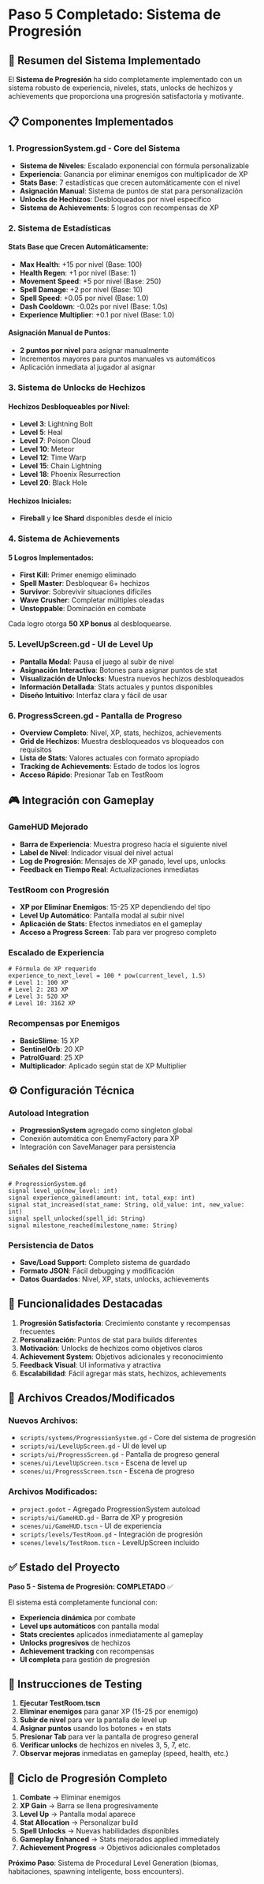 # Paso 5 Completado: Sistema de Progresión

## 🎯 Resumen del Sistema Implementado

El **Sistema de Progresión** ha sido completamente implementado con un sistema robusto de experiencia, niveles, stats, unlocks de hechizos y achievements que proporciona una progresión satisfactoria y motivante.

## 📋 Componentes Implementados

### 1. ProgressionSystem.gd - Core del Sistema
- **Sistema de Niveles**: Escalado exponencial con fórmula personalizable
- **Experiencia**: Ganancia por eliminar enemigos con multiplicador de XP
- **Stats Base**: 7 estadísticas que crecen automáticamente con el nivel
- **Asignación Manual**: Sistema de puntos de stat para personalización
- **Unlocks de Hechizos**: Desbloqueados por nivel específico
- **Sistema de Achievements**: 5 logros con recompensas de XP

### 2. Sistema de Estadísticas

#### Stats Base que Crecen Automáticamente:
- **Max Health**: +15 por nivel (Base: 100)
- **Health Regen**: +1 por nivel (Base: 1)
- **Movement Speed**: +5 por nivel (Base: 250)
- **Spell Damage**: +2 por nivel (Base: 10)
- **Spell Speed**: +0.05 por nivel (Base: 1.0)
- **Dash Cooldown**: -0.02s por nivel (Base: 1.0s)
- **Experience Multiplier**: +0.1 por nivel (Base: 1.0)

#### Asignación Manual de Puntos:
- **2 puntos por nivel** para asignar manualmente
- Incrementos mayores para puntos manuales vs automáticos
- Aplicación inmediata al jugador al asignar

### 3. Sistema de Unlocks de Hechizos

#### Hechizos Desbloqueables por Nivel:
- **Level 3**: Lightning Bolt
- **Level 5**: Heal
- **Level 7**: Poison Cloud
- **Level 10**: Meteor
- **Level 12**: Time Warp
- **Level 15**: Chain Lightning
- **Level 18**: Phoenix Resurrection
- **Level 20**: Black Hole

#### Hechizos Iniciales:
- **Fireball** y **Ice Shard** disponibles desde el inicio

### 4. Sistema de Achievements

#### 5 Logros Implementados:
- **First Kill**: Primer enemigo eliminado
- **Spell Master**: Desbloquear 6+ hechizos
- **Survivor**: Sobrevivir situaciones difíciles
- **Wave Crusher**: Completar múltiples oleadas
- **Unstoppable**: Dominación en combate

Cada logro otorga **50 XP bonus** al desbloquearse.

### 5. LevelUpScreen.gd - UI de Level Up
- **Pantalla Modal**: Pausa el juego al subir de nivel
- **Asignación Interactiva**: Botones para asignar puntos de stat
- **Visualización de Unlocks**: Muestra nuevos hechizos desbloqueados
- **Información Detallada**: Stats actuales y puntos disponibles
- **Diseño Intuitivo**: Interfaz clara y fácil de usar

### 6. ProgressScreen.gd - Pantalla de Progreso
- **Overview Completo**: Nivel, XP, stats, hechizos, achievements
- **Grid de Hechizos**: Muestra desbloqueados vs bloqueados con requisitos
- **Lista de Stats**: Valores actuales con formato apropiado
- **Tracking de Achievements**: Estado de todos los logros
- **Acceso Rápido**: Presionar Tab en TestRoom

## 🎮 Integración con Gameplay

### GameHUD Mejorado
- **Barra de Experiencia**: Muestra progreso hacia el siguiente nivel
- **Label de Nivel**: Indicador visual del nivel actual
- **Log de Progresión**: Mensajes de XP ganado, level ups, unlocks
- **Feedback en Tiempo Real**: Actualizaciones inmediatas

### TestRoom con Progresión
- **XP por Eliminar Enemigos**: 15-25 XP dependiendo del tipo
- **Level Up Automático**: Pantalla modal al subir nivel
- **Aplicación de Stats**: Efectos inmediatos en el gameplay
- **Acceso a Progress Screen**: Tab para ver progreso completo

### Escalado de Experiencia
```gdscript
# Fórmula de XP requerido
experience_to_next_level = 100 * pow(current_level, 1.5)
# Level 1: 100 XP
# Level 2: 283 XP  
# Level 3: 520 XP
# Level 10: 3162 XP
```

### Recompensas por Enemigos
- **BasicSlime**: 15 XP
- **SentinelOrb**: 20 XP  
- **PatrolGuard**: 25 XP
- **Multiplicador**: Aplicado según stat de XP Multiplier

## ⚙️ Configuración Técnica

### Autoload Integration
- **ProgressionSystem** agregado como singleton global
- Conexión automática con EnemyFactory para XP
- Integración con SaveManager para persistencia

### Señales del Sistema
```gdscript
# ProgressionSystem.gd
signal level_up(new_level: int)
signal experience_gained(amount: int, total_exp: int)
signal stat_increased(stat_name: String, old_value: int, new_value: int)
signal spell_unlocked(spell_id: String)
signal milestone_reached(milestone_name: String)
```

### Persistencia de Datos
- **Save/Load Support**: Completo sistema de guardado
- **Formato JSON**: Fácil debugging y modificación
- **Datos Guardados**: Nivel, XP, stats, unlocks, achievements

## 🚀 Funcionalidades Destacadas

1. **Progresión Satisfactoria**: Crecimiento constante y recompensas frecuentes
2. **Personalización**: Puntos de stat para builds diferentes
3. **Motivación**: Unlocks de hechizos como objetivos claros
4. **Achievement System**: Objetivos adicionales y reconocimiento
5. **Feedback Visual**: UI informativa y atractiva
6. **Escalabilidad**: Fácil agregar más stats, hechizos, achievements

## 📂 Archivos Creados/Modificados

### Nuevos Archivos:
- `scripts/systems/ProgressionSystem.gd` - Core del sistema de progresión
- `scripts/ui/LevelUpScreen.gd` - UI de level up
- `scripts/ui/ProgressScreen.gd` - Pantalla de progreso general
- `scenes/ui/LevelUpScreen.tscn` - Escena de level up
- `scenes/ui/ProgressScreen.tscn` - Escena de progreso

### Archivos Modificados:
- `project.godot` - Agregado ProgressionSystem autoload
- `scripts/ui/GameHUD.gd` - Barra de XP y progresión
- `scenes/ui/GameHUD.tscn` - UI de experiencia
- `scripts/levels/TestRoom.gd` - Integración de progresión
- `scenes/levels/TestRoom.tscn` - LevelUpScreen incluido

## ✅ Estado del Proyecto

**Paso 5 - Sistema de Progresión: COMPLETADO** ✅

El sistema está completamente funcional con:
- **Experiencia dinámica** por combate
- **Level ups automáticos** con pantalla modal
- **Stats crecientes** aplicados inmediatamente al gameplay
- **Unlocks progresivos** de hechizos
- **Achievement tracking** con recompensas
- **UI completa** para gestión de progresión

## 🎯 Instrucciones de Testing

1. **Ejecutar TestRoom.tscn**
2. **Eliminar enemigos** para ganar XP (15-25 por enemigo)
3. **Subir de nivel** para ver la pantalla de level up
4. **Asignar puntos** usando los botones + en stats
5. **Presionar Tab** para ver la pantalla de progreso general
6. **Verificar unlocks** de hechizos en niveles 3, 5, 7, etc.
7. **Observar mejoras** inmediatas en gameplay (speed, health, etc.)

## 🔄 Ciclo de Progresión Completo

1. **Combate** → Eliminar enemigos
2. **XP Gain** → Barra se llena progresivamente  
3. **Level Up** → Pantalla modal aparece
4. **Stat Allocation** → Personalizar build
5. **Spell Unlocks** → Nuevas habilidades disponibles
6. **Gameplay Enhanced** → Stats mejorados applied immediately
7. **Achievement Progress** → Objetivos adicionales completados

**Próximo Paso**: Sistema de Procedural Level Generation (biomas, habitaciones, spawning inteligente, boss encounters).
